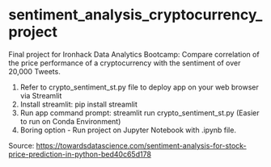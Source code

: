 # sentiment_analysis_cryptocurrency_project
Final project for Ironhack Data Analytics Bootcamp: Compare correlation of the price performance of a cryptocurrency with the sentiment of over 20,000 Tweets. 

1. Refer to crypto_sentiment_st.py file to deploy app on your web browser via Streamlit
2. Install streamlit: pip install streamlit 
3. Run app command prompt: streamlit run crypto_sentiment_st.py (Easier to run on Conda Environment) 
4. Boring option - Run project on Jupyter Notebook with .ipynb file.

Source: https://towardsdatascience.com/sentiment-analysis-for-stock-price-prediction-in-python-bed40c65d178
